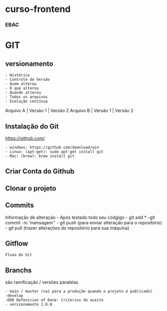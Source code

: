 # curso-frontend
### EBAC

# GIT
## versionamento 
    - Histórico
    - Controle de Versão 
    - Quem alterou 
    - O que alterou 
    - Quando alterou 
    - Todos os arquivos 
    - Evolução contínua 


Arquivo A | Versão 1 | Versão 2 
Arquivo B | Versão 1 | Versão 2 


## Instalação do Git
https://github.com/

    - windows: https://github.com/download/win 
    - Linux: (apt-get): sudo apt-get install git 
    - Mac: (brew): brew install git 
## Criar Conta do Github

## Clonar o projeto 

## Commits
Informação de alteração
    - Após testado todo seu códgigo
    - git add *
    -git commit -m 'mensagem''
    - git push (para enviar alteração para o repositório)
    - git pull (trazer alterações do repositório para sua máquina)

## Gitflow
    Fluxo do Git 


## Branchs 
são ramificação / versões paralelas

    - main / master (vai para a produção quando o projeto é publicado)
    -develop
    -DOD Defenicion of Done: Criterios de aceite
    - versionamento 1.0.0
